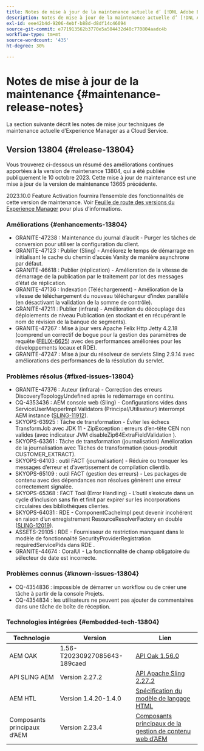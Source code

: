 ```yaml
---
title: Notes de mise à jour de la maintenance actuelle d’ [!DNL Adobe Experience Manager]  as a Cloud Service.
description: Notes de mise à jour de la maintenance actuelle d’ [!DNL Adobe Experience Manager]  as a Cloud Service.
exl-id: eee42b4d-9206-4ebf-b88d-d8df14c46094
source-git-commit: e771913562b3770e5a504432d40c770804aadc4b
workflow-type: tm+mt
source-wordcount: '435'
ht-degree: 30%

---
```


# Notes de mise à jour de la maintenance {#maintenance-release-notes}

La section suivante décrit les notes de mise jour techniques de maintenance actuelle d’Experience Manager as a Cloud Service.

## Version 13804 {#release-13804}

Vous trouverez ci-dessous un résumé des améliorations continues apportées à la version de maintenance 13804, qui a été publiée publiquement le 10 octobre 2023. Cette mise à jour de maintenance est une mise à jour de la version de maintenance 13665 précédente.

2023.10.0 Feature Activation fournira l’ensemble des fonctionnalités de cette version de maintenance. Voir [Feuille de route des versions du Experience Manager](https://experienceleague.adobe.com/docs/experience-manager-release-information/aem-release-updates/update-releases-roadmap.html?lang=fr) pour plus d’informations.

### Améliorations {#enhancements-13804}

* GRANITE-47238 : Maintenance du journal d’audit - Purger les tâches de conversion pour utiliser la configuration du client.
* GRANITE-47123 : Publier (Sling) - Améliorez le temps de démarrage en initialisant le cache du chemin d’accès Vanity de manière asynchrone par défaut.
* GRANITE-46618 : Publier (réplication) - Amélioration de la vitesse de démarrage de la publication par le traitement par lot des messages d’état de réplication.
* GRANITE-47136 : Indexation (Téléchargement) - Amélioration de la vitesse de téléchargement du nouveau téléchargeur d’index parallèle (en désactivant la validation de la somme de contrôle).
* GRANITE-47211 : Publier (infrara) - Amélioration du découplage des déploiements de niveau Publication (en stockant et en récupérant le nom de révision de la banque de segments).
* GRANITE-47267 : Mise à jour vers Apache Felix Http Jetty 4.2.18 (comprend un correctif de bogue pour la gestion des paramètres de requête ([FELIX-6625](https://issues.apache.org/jira/browse/FELIX-6625)) avec des performances améliorées pour les développements locaux et RDE).
* GRANITE-47247 : Mise à jour du résolveur de servlets Sling 2.9.14 avec améliorations des performances de la résolution du servlet.

### Problèmes résolus {#fixed-issues-13804}

* GRANITE-47376 : Auteur (infrara) - Correction des erreurs DiscoveryTopologyUndefined après le redémarrage en continu.
* CQ-4353436 : AEM console web (Sling) - Configurations vides dans ServiceUserMapperImpl Validators (Principal/Utilisateur) interrompt AEM instance ([SLING-11912](https://issues.apache.org/jira/browse/SLING-11912)).
* SKYOPS-63925 : Tâche de transformation - Éviter les échecs TransformJob avec JDK 11 - ZipException : erreurs d’en-tête CEN non valides (avec indicateur JVM disableZip64ExtraFieldValidation ).
* SKYOPS-63361 : Tâche de transformation (journalisation) Amélioration de la journalisation avec Tâches de transformation (sous-produit CUSTOMER_EXTRACT).
* SKYOPS-64103 : outil FACT (journalisation) - Réduire ou tronquer les messages d’erreur et d’avertissement de compilation clientlib.
* SKYOPS-65109 : outil FACT (gestion des erreurs) - Les packages de contenu avec des dépendances non résolues génèrent une erreur correctement signalée.
* SKYOPS-65368 : FACT Tool (Error Handling) - L’outil s’exécute dans un cycle d’inclusion sans fin et finit par expirer sur les incorporations circulaires des bibliothèques clientes.
* SKYOPS-64031 : RDE - ComponentCacheImpl peut devenir incohérent en raison d’un enregistrement ResourceResolverFactory en double ([SLING-12019](https://issues.apache.org/jira/browse/SLING-12019)).
* ASSETS-29105 : RDE - Fournisseur de restriction manquant dans le modèle de fonctionnalité SecurityProviderRegistration requiredServicePids dans RDE .
* GRANITE-44674 : CoralUI - La fonctionnalité de champ obligatoire du sélecteur de date est incorrecte.

### Problèmes connus {#known-issues-13804}

* CQ-4354836 : impossible de démarrer un workflow ou de créer une tâche à partir de la console Projets.
* CQ-4354834 : les utilisateurs ne peuvent pas ajouter de commentaires dans une tâche de boîte de réception.

### Technologies intégrées {#embedded-tech-13804}

| Technologie | Version | Lien |
|---|---|---|
| AEM OAK | 1.56-T20230927085643-189caed | [API Oak 1.56.0](https://www.javadoc.io/doc/org.apache.jackrabbit/oak-api/1.56.0/index.html) |
| API SLING AEM | Version 2.27.2 | [API Apache Sling 2.27.2](https://www.javadoc.io/doc/org.apache.sling/org.apache.sling.api/latest/index.html) |
| AEM HTL | Version 1.4.20-1.4.0 | [Spécification du modèle de langage HTML](https://github.com/adobe/htl-spec) |
| Composants principaux d’AEM | Version 2.23.4 | [Composants principaux de la gestion de contenu web d’AEM](https://github.com/adobe/aem-core-wcm-components) |
